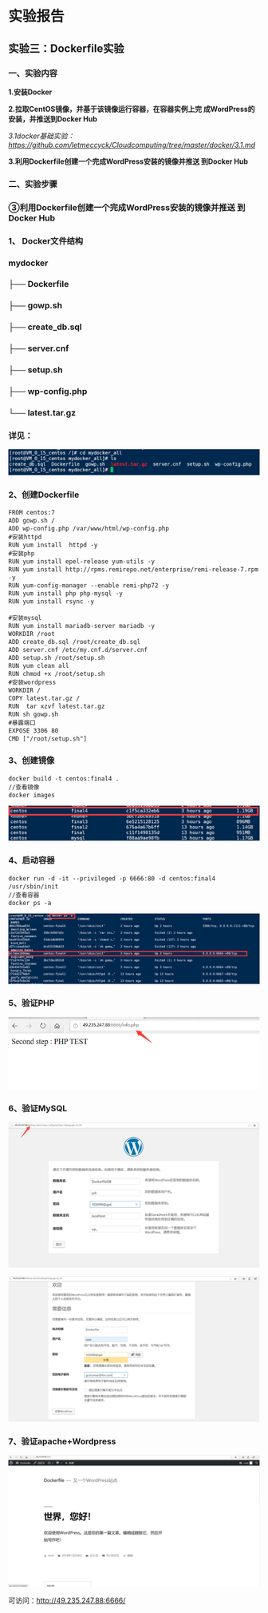 # 实验报告

## 实验三：Dockerfile实验

### 一、实验内容



 **1.安装Docker**

 **2.拉取CentOS镜像，并基于该镜像运行容器，在容器实例上完 成WordPress的安装，并推送到Docker Hub** 

   *3.1docker基础实验：https://github.com/letmeccyck/Cloudcomputing/tree/master/docker/3.1.md*

 **3.利用Dockerfile创建一个完成WordPress安装的镜像并推送 到Docker Hub**  



### 二、实验步骤



###    ③利用Dockerfile创建一个完成WordPress安装的镜像并推送 到Docker Hub



###     1、 Docker文件结构

###    mydocker
### ├── Dockerfile

### ├── gowp.sh

### ├── create_db.sql

### ├── server.cnf

### ├── setup.sh

###    ├── wp-config.php

###    └── latest.tar.gz

### 详见：



![](../images/3.53.png)

###  2、创建Dockerfile

```
FROM centos:7
ADD gowp.sh /
ADD wp-config.php /var/www/html/wp-config.php
#安装httpd
RUN yum install  httpd -y
#安装php
RUN yum install epel-release yum-utils -y
RUN yum install http://rpms.remirepo.net/enterprise/remi-release-7.rpm  -y
RUN yum-config-manager --enable remi-php72 -y
RUN yum install php php-mysql -y
RUN yum install rsync -y

#安装mysql
RUN yum install mariadb-server mariadb -y
WORKDIR /root
ADD create_db.sql /root/create_db.sql
ADD server.cnf /etc/my.cnf.d/server.cnf
ADD setup.sh /root/setup.sh
RUN yum clean all
RUN chmod +x /root/setup.sh
#安装wordpress
WORKDIR /
COPY latest.tar.gz /
RUN  tar xzvf latest.tar.gz
RUN sh gowp.sh
#暴露端口
EXPOSE 3306 80
CMD ["/root/setup.sh"]
```

### 3、创建镜像

```
docker build -t centos:final4 .
//查看镜像
docker images
```

![](../images/3.50.png)

### 4、启动容器

```
docker run -d -it --privileged -p 6666:80 -d centos:final4 /usr/sbin/init
//查看容器
docker ps -a
```

 ![](../images/3.51.png)

### 5、验证PHP

![](../images/3.52.png)

### 6、验证MySQL

![](../images/3.54.png)

![](../images/3.55.png)

###  7、验证apache+Wordpress

![](../images/3.56.png)



可访问：http://49.235.247.88:6666/

   